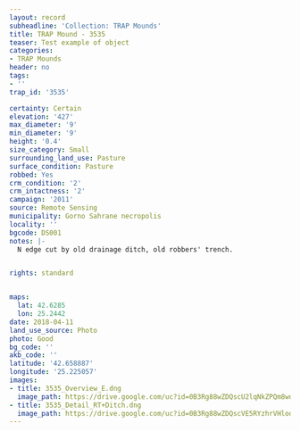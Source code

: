 ```yaml
---
layout: record
subheadline: 'Collection: TRAP Mounds'
title: TRAP Mound - 3535
teaser: Test example of object
categories:
- TRAP Mounds
header: no
tags:
- ''
trap_id: '3535'

certainty: Certain
elevation: '427'
max_diameter: '9'
min_diameter: '9'
height: '0.4'
size_category: Small
surrounding_land_use: Pasture
surface_condition: Pasture
robbed: Yes
crm_condition: '2'
crm_intactness: '2'
campaign: '2011'
source: Remote Sensing
municipality: Gorno Sahrane necropolis
locality: ''
bgcode: DS001
notes: |-
  N edge cut by old drainage ditch, old robbers' trench.


rights: standard


maps:
  lat: 42.6285
  lon: 25.2442
date: 2018-04-11
land_use_source: Photo
photo: Good
bg_code: ''
akb_code: ''
latitude: '42.658887'
longitude: '25.225057'
images:
- title: 3535_Overview_E.dng
  image_path: https://drive.google.com/uc?id=0B3Rg88wZDQscU2lqNkZPQm8wd00
- title: 3535_Detail_RT+Ditch.dng
  image_path: https://drive.google.com/uc?id=0B3Rg88wZDQscVE5RYzhrVHlod1E
---
```

